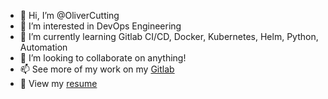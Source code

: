 - 👋 Hi, I’m @OliverCutting
- 👀 I’m interested in DevOps Engineering
- 🌱 I’m currently learning Gitlab CI/CD, Docker, Kubernetes, Helm, Python, Automation
- 💞️ I’m looking to collaborate on anything!
- 📫 See more of my work on my [Gitlab](https://gitlab.com/oliver.cutting)
- 📝 View my [resume](olivercutting.github.io)

<!---
OliverCutting/OliverCutting is a ✨ special ✨ repository because its `README.md` (this file) appears on your GitHub profile.
You can click the Preview link to take a look at your changes.
--->
